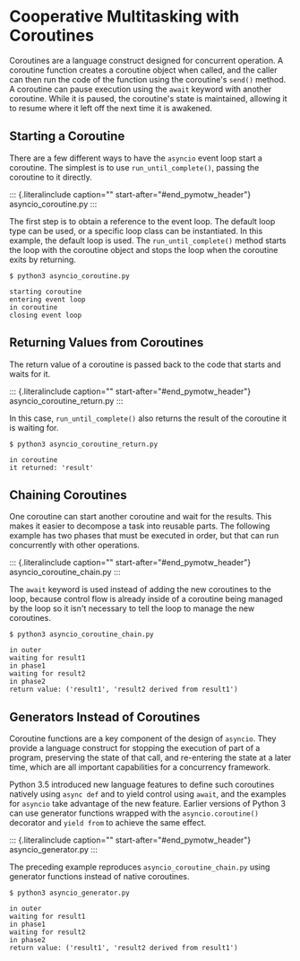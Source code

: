 # Cooperative Multitasking with Coroutines

Coroutines are a language construct designed for concurrent operation. A coroutine function creates a coroutine object when called, and the caller can then run the code of the function using the coroutine\'s `send()` method. A coroutine can pause execution using the `await` keyword with another coroutine. While it is paused, the coroutine\'s state is maintained, allowing it to resume where it left off the next time it is awakened.

## Starting a Coroutine

There are a few different ways to have the `asyncio` event loop start a coroutine. The simplest is to use `run_until_complete()`, passing the coroutine to it directly.

::: {.literalinclude caption="" start-after="#end_pymotw_header"} asyncio_coroutine.py :::

The first step is to obtain a reference to the event loop. The default loop type can be used, or a specific loop class can be instantiated. In this example, the default loop is used. The `run_until_complete()` method starts the loop with the coroutine object and stops the loop when the coroutine exits by returning.

```{.sourceCode .none}
$ python3 asyncio_coroutine.py

starting coroutine
entering event loop
in coroutine
closing event loop
```

## Returning Values from Coroutines

The return value of a coroutine is passed back to the code that starts and waits for it.

::: {.literalinclude caption="" start-after="#end_pymotw_header"} asyncio_coroutine_return.py :::

In this case, `run_until_complete()` also returns the result of the coroutine it is waiting for.

```{.sourceCode .none}
$ python3 asyncio_coroutine_return.py

in coroutine
it returned: 'result'
```

## Chaining Coroutines

One coroutine can start another coroutine and wait for the results. This makes it easier to decompose a task into reusable parts. The following example has two phases that must be executed in order, but that can run concurrently with other operations.

::: {.literalinclude caption="" start-after="#end_pymotw_header"} asyncio_coroutine_chain.py :::

The `await` keyword is used instead of adding the new coroutines to the loop, because control flow is already inside of a coroutine being managed by the loop so it isn\'t necessary to tell the loop to manage the new coroutines.

```{.sourceCode .none}
$ python3 asyncio_coroutine_chain.py

in outer
waiting for result1
in phase1
waiting for result2
in phase2
return value: ('result1', 'result2 derived from result1')
```

## Generators Instead of Coroutines

Coroutine functions are a key component of the design of `asyncio`. They provide a language construct for stopping the execution of part of a program, preserving the state of that call, and re-entering the state at a later time, which are all important capabilities for a concurrency framework.

Python 3.5 introduced new language features to define such coroutines natively using `async def` and to yield control using `await`, and the examples for `asyncio` take advantage of the new feature. Earlier versions of Python 3 can use generator functions wrapped with the `asyncio.coroutine()` decorator and `yield from` to achieve the same effect.

::: {.literalinclude caption="" start-after="#end_pymotw_header"} asyncio_generator.py :::

The preceding example reproduces `asyncio_coroutine_chain.py` using generator functions instead of native coroutines.

```{.sourceCode .none}
$ python3 asyncio_generator.py

in outer
waiting for result1
in phase1
waiting for result2
in phase2
return value: ('result1', 'result2 derived from result1')
```
